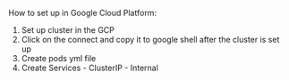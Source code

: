 How to set up in Google Cloud Platform:

1. Set up cluster in the GCP
2. Click on the connect and copy it to google shell after the cluster is set up
3. Create pods yml file
4. Create Services - ClusterIP - Internal
